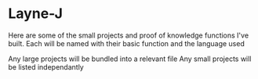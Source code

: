 # Layne-J
Here are some of the small projects and proof of knowledge functions I've built.
Each will be named with their basic function and the language used

Any large projects will be bundled into a relevant file
Any small projects will be listed independantly
